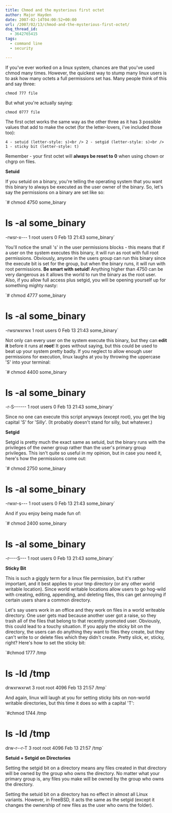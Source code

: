 ```yaml
---
title: Chmod and the mysterious first octet
author: Major Hayden
date: 2007-02-14T04:00:52+00:00
url: /2007/02/13/chmod-and-the-mysterious-first-octet/
dsq_thread_id:
  - 3642765415
tags:
  - command line
  - security

---
```

If you've ever worked on a linux system, chances are that you've used chmod many times. However, the quickest way to stump many linux users is to ask how many octets a full permissions set has. Many people think of this and say three:

`chmod 777 file`

But what you're actually saying:

`chmod 0777 file`

The first octet works the same way as the other three as it has 3 possible values that add to make the octet (for the letter-lovers, i've included those too):

`4 - setuid (letter-style: s)<br />
2 - setgid (letter-style: s)<br />
1 - sticky bit (letter-style: t)`

Remember - your first octet will **always be reset to 0** when using chown or chgrp on files.

**Setuid**

If you setuid on a binary, you're telling the operating system that you want this binary to always be executed as the user owner of the binary. So, let's say the permissions on a binary are set like so:

`# chmod 4750 some_binary<br />
# ls -al some_binary<br />
-rwsr-x--- 1 root users 0 Feb 13 21:43 some_binary`

You'll notice the small 's' in the user permissions blocks - this means that if a user on the system executes this binary, it will run as root with full root permissions. Obviously, anyone in the users group can run this binary since the execute bit is set for the group, but when the binary runs, it will run with root permissions. **Be smart with setuid!** Anything higher than 4750 can be very dangerous as it allows the world to run the binary as the root user. Also, if you allow full access plus setgid, you will be opening yourself up for something mighty nasty:

`# chmod 4777 some_binary<br />
# ls -al some_binary<br />
-rwsrwxrwx 1 root users 0 Feb 13 21:43 some_binary`

Not only can every user on the system execute this binary, but they can **edit it** before it runs at **root**! It goes without saying, but this could be used to beat up your system pretty badly. If you neglect to allow enough user permissions for execution, linux laughs at you by throwing the uppercase 'S' into your terminal:

`# chmod 4400 some_binary<br />
# ls -al some_binary<br />
-r-S------ 1 root users 0 Feb 13 21:43 some_binary`

Since no one can execute this script anyways (except root), you get the big capital 'S' for 'Silly'. (It probably doesn't stand for silly, but whatever.)

**Setgid**

Setgid is pretty much the exact same as setuid, but the binary runs with the privileges of the owner group rather than the user's primary group privileges. This isn't quite so useful in my opinion, but in case you need it, here's how the permissions come out:

`# chmod 2750 some_binary<br />
# ls -al some_binary<br />
-rwxr-s--- 1 root users 0 Feb 13 21:43 some_binary`

And if you enjoy being made fun of:

`# chmod 2400 some_binary<br />
# ls -al some_binary<br />
-r----S--- 1 root users 0 Feb 13 21:43 some_binary`

**Sticky Bit**

This is such a giggly term for a linux file permission, but it's rather important, and it best applies to your tmp directory (or any other world writable location). Since world writable locations allow users to go hog-wild with creating, editing, appending, and deleting files, this can get annoying if certain users share a common directory.

Let's say users work in an office and they work on files in a world writeable directory. One user gets mad because another user got a raise, so they trash all of the files that belong to that recently promoted user. Obviously, this could lead to a touchy situation. If you apply the sticky bit on the directory, the users can do anything they want to files they create, but they can't write to or delete files which they didn't create. Pretty slick, er, sticky, right? Here's how to set the sticky bit:

`#chmod 1777 /tmp<br />
# ls -ld /tmp<br />
drwxrwxrwt 3 root root 4096 Feb 13 21:57 /tmp`

And again, linux will laugh at you for setting sticky bits on non-world writable directories, but this time it does so with a capital 'T':

`#chmod 1744 /tmp<br />
# ls -ld /tmp<br />
drw-r--r-T 3 root root 4096 Feb 13 21:57 /tmp`

**Setuid + Setgid on Directories**

Setting the setgid bit on a directory means any files created in that directory will be owned by the group who owns the directory. No matter what your primary group is, any files you make will be owned by the group who owns the directory.

Setting the setuid bit on a directory has no effect in almost all Linux variants. However, in FreeBSD, it acts the same as the setgid (except it changes the ownership of new files as the user who owns the folder).
